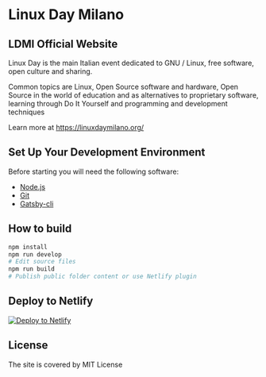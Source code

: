 # Linux Day Milano

## LDMI Official Website

Linux Day is the main Italian event dedicated to GNU / Linux, free software, open culture and sharing.

Common topics are Linux, Open Source software and hardware, Open Source in the world of education and as alternatives to proprietary software, learning through Do It Yourself and programming and development techniques

Learn more at <https://linuxdaymilano.org/>

## Set Up Your Development Environment

Before starting you will need the following software:

- [Node.js](https://www.gatsbyjs.org/tutorial/part-zero/#install-nodejs)
- [Git](https://www.gatsbyjs.org/tutorial/part-zero/#install-git)
- [Gatsby-cli](https://www.gatsbyjs.org/tutorial/part-zero/#using-the-gatsby-cli)

## How to build

``` bash
npm install
npm run develop
# Edit source files
npm run build
# Publish public folder content or use Netlify plugin
```

## Deploy to Netlify

[![Deploy to Netlify](https://www.netlify.com/img/deploy/button.svg)](https://app.netlify.com/start/deploy?repository=https://github.com/unixMiB/LinuxDayMilano)

## License

The site is covered by MIT License
